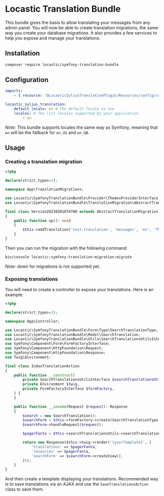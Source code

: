 # Locastic Translation Bundle

This bundle gives the basis to allow translating your messages from any admin panel.
You will now be able to create translation migrations, the same way you create your database migrations.
It also provides a few services to help you expose and manage your translations.

## Installation

```bash
composer require locastic/symfony-translation-bundle
```

## Configuration

```yaml
imports:
    - { resource: "@LocasticSyliusTranslationPlugin/Resources/config/config.yaml" }

locastic_sylius_translation:
    default_locale: en # The default locale to use
    locales: # The list locales supported by your application
        - en 
```

_Note:_ This bundle supports locales the same way as Symfony, meaning that `en` will be the fallback for `en_US` and `en_GB`.

## Usage

### Creating a translation migration

```php
<?php

declare(strict_types=1);

namespace App\TranslationMigrations;

use Locastic\SymfonyTranslationBundle\Provider\ThemesProviderInterface;
use Locastic\SymfonyTranslationBundle\TranslationMigration\AbstractTranslationMigration;

final class Version20230201074700 extends AbstractTranslationMigration
{
    public function up(): void
    {
        $this->addTranslation('test.translation', 'messages', 'en', 'This is a test translation', ThemesProviderInterface::NAME_DEFAULT);
    }
}
```

Then you can run the migration with the following command:

```bash
bin/console locastic:symfony-translation:migration:migrate
```

_Note:_ down for migrations is not supported yet.

### Exposing translations

You will need to create a controller to expose your translations. Here is an example:

```php
<?php

declare(strict_types=1);

namespace App\Controller;

use Locastic\SymfonyTranslationBundle\Form\Type\SearchTranslationType;
use Locastic\SymfonyTranslationBundle\Model\SearchTranslation;
use Locastic\SymfonyTranslationBundle\Utils\SearchTranslationsUtilsInterface;
use Symfony\Component\Form\FormFactoryInterface;
use Symfony\Component\HttpFoundation\Request;
use Symfony\Component\HttpFoundation\Response;
use Twig\Environment;

final class IndexTranslationAction
{
    public function __construct(
        private SearchTranslationsUtilsInterface $searchTranslationsUtils,
        private Environment $twig,
        private FormFactoryInterface $formFactory,
    ) {
    }

    public function __invoke(Request $request): Response
    {
        $search = new SearchTranslation();
        $searchForm = $this->formFactory->create(SearchTranslationType::class, $search);
        $searchForm->handleRequest($request);

        $pagerFanta = $this->searchTranslationsUtils->searchTranslationsFromRequest($request, $search, $searchForm);

        return new Response($this->twig->render('{yourTemplate}', [
            'translations' => $pagerFanta,
            'resources' => $pagerFanta,
            'searchForm' => $searchForm->createView(),
        ]));
    }
}
```

And then create a template displaying your translations.
Recommended way is to save translations via an AJAX and use the `SaveTranslationsAction` class to save them.
